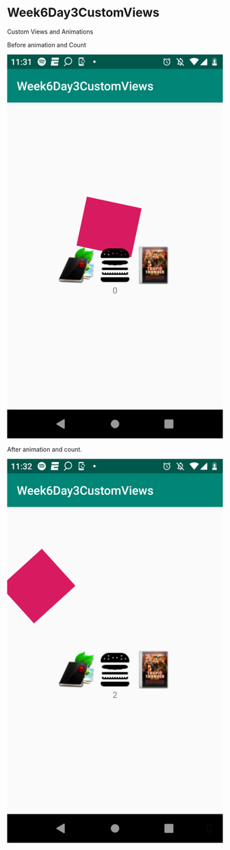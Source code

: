 # Week6Day3CustomViews
Custom Views and Animations


Before animation and Count


![alt text](https://github.com/elufire/Week6Day3CustomViews/blob/master/Beforecountandanimation.png)


After animation and count.

![alt text](https://github.com/elufire/Week6Day3CustomViews/blob/master/after.png)
